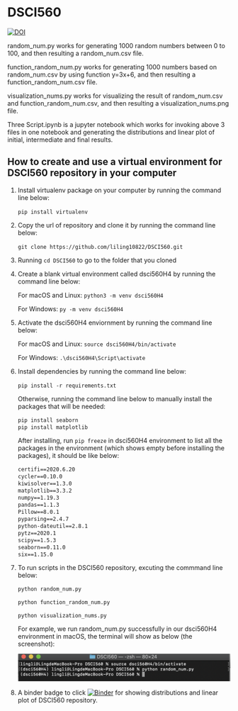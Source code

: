 # DSCI560
[![DOI](https://zenodo.org/badge/298402588.svg)](https://zenodo.org/badge/latestdoi/298402588)

random_num.py works for generating 1000 random numbers between 0 to 100, and then resulting a random_num.csv file.

function_random_num.py works for generating 1000 numbers based on random_num.csv by using function y=3x+6, and then resulting a function_random_num.csv file.

visualization_nums.py works for visualizing the result of random_num.csv and function_random_num.csv, and then resulting a visualization_nums.png file.

Three Script.ipynb is a jupyter notebook which works for invoking above 3 files in one notebook and generating the distributions and linear plot of initial, intermediate and final results.

 ## How to create and use a virtual environment for DSCI560 repository in your computer
 
1. Install virtualenv package on your computer by running the command line below:
 
      ```pip install virtualenv```
 
2. Copy the url of repository and clone it by running the command line below:
  
      ```git clone https://github.com/liling10822/DSCI560.git```
  
3. Running ```cd DSCI560```  to go to the folder that you cloned
 
4. Create a blank virtual environment called dsci560H4 by running the command line below:
 
     For macOS and Linux: ```python3 -m venv dsci560H4```
   
     For Windows: ```py -m venv dsci560H4```
5. Activate the dsci560H4 enviornment by running the command line below:

     For macOS and Linux: ```source dsci560H4/bin/activate```
   
     For Windows: ```.\dsci560H4\Script\activate```
6. Install dependencies by running the command line below:

    ````pip install -r requirements.txt````
    
   Otherwise, running the command line below to manually install the packages that will be needed:
    ````
    pip install seaborn
    pip install matplotlib
    ````
    After installing, run ```pip freeze``` in dsci560H4 environment to list all the packages in the environment (which shows empty before installing the packages), it should be like below:
    ```
    certifi==2020.6.20
    cycler==0.10.0
    kiwisolver==1.3.0
    matplotlib==3.3.2
    numpy==1.19.3
    pandas==1.1.3
    Pillow==8.0.1
    pyparsing==2.4.7
    python-dateutil==2.8.1
    pytz==2020.1
    scipy==1.5.3
    seaborn==0.11.0
    six==1.15.0
    ```

7. To run scripts in the DSCI560 repository, excuting the commmand line below:

    ```
    python random_num.py
    ```
    ```
    python function_random_num.py
    ```
    ```
    python visualization_nums.py
    ```
    For example, we run random_num.py successfully in our dsci560H4 environment in macOS, the terminal will show as below (the screenshot):
    
    ![image](https://raw.githubusercontent.com/liling10822/DSCI560/master/screeshot_of_run_random_num.png)
  
 8. A binder badge to click [![Binder](https://mybinder.org/badge_logo.svg)](https://mybinder.org/v2/gh/liling10822/DSCI560.git/master?filepath=Three%20Scripts.ipynb)
for showing distributions and linear plot of DSCI560 repository.


 

